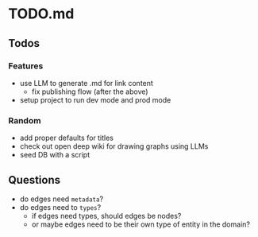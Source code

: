 # TODO.md

## Todos

### Features

- use LLM to generate .md for link content
  - fix publishing flow (after the above)
- setup project to run dev mode and prod mode

### Random

- add proper defaults for titles
- check out open deep wiki for drawing graphs using LLMs
- seed DB with a script

## Questions

- do edges need `metadata`?
- do edges need to `types`?
  - if edges need types, should edges be nodes?
  - or maybe edges need to be their own type of entity in the domain?
